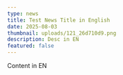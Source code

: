 ```yaml
---
type: news
title: Test News Title in English
date: 2025-08-03
thumbnail: uploads/121_26d710d9.png
description: Desc in EN
featured: false
---
```


Content in EN